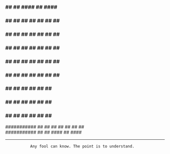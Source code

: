 ###             ##           ##        ####          ##        ####          ##                                       
###              ##         ##         ## ##         ##        ## ##         ##                                    
###               ##       ##          ##  ##        ##        ##  ##        ##                    
###                ##     ##           ##   ##       ##        ##   ##       ##                                                             
###                 ##   ##            ##    ##      ##        ##    ##      ##                                                                                                                                                                                           
###                  ## ##             ##     ##     ##        ##     ##     ##                                                                                                                                                                                           
###                    ##              ##      ##    ##        ##      ##    ##                                                                                                                                                                                                                                     
###                   ##               ##       ##   ##        ##       ##   ##                                                                                                                                                                                                                                       
###                  ##                ##        ##  ##        ##        ##  ##                                                                                                                                                                                                                               
###########         ##                 ##         ## ##        ##         ## ##                                                                                                                      
###########        ##                  ##          ####        ##          ####    



-------------------------------------------------------------------------------

               Any fool can know. The point is to understand.
                                                                                                     
                                                                                                     
                                                                                                     
                                                                                                     
                                                                                                     
                                                                                                     
                                                                                                     
                                                                                                     
                                                                                                     
                                                                                                     
                                                                                                     
                                                                                                     
                                                                                                     
